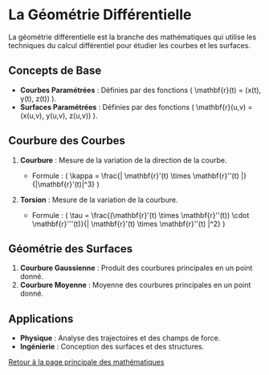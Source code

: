 # La Géométrie Différentielle

La géométrie différentielle est la branche des mathématiques qui utilise les techniques du calcul différentiel pour étudier les courbes et les surfaces.

## Concepts de Base

- **Courbes Paramétrées** : Définies par des fonctions \( \mathbf{r}(t) = (x(t), y(t), z(t)) \).
- **Surfaces Paramétrées** : Définies par des fonctions \( \mathbf{r}(u,v) = (x(u,v), y(u,v), z(u,v)) \).

## Courbure des Courbes

1. **Courbure** : Mesure de la variation de la direction de la courbe.
   - Formule : \( \kappa = \frac{| \mathbf{r}'(t) \times \mathbf{r}''(t) |}{|\mathbf{r}'(t)|^3} \)

2. **Torsion** : Mesure de la variation de la courbure.
   - Formule : \( \tau = \frac{(\mathbf{r}'(t) \times \mathbf{r}''(t)) \cdot \mathbf{r}'''(t)}{| \mathbf{r}'(t) \times \mathbf{r}''(t) |^2} \)

## Géométrie des Surfaces

1. **Courbure Gaussienne** : Produit des courbures principales en un point donné.
2. **Courbure Moyenne** : Moyenne des courbures principales en un point donné.

## Applications

- **Physique** : Analyse des trajectoires et des champs de force.
- **Ingénierie** : Conception des surfaces et des structures.

[Retour à la page principale des mathématiques](maths.md)
